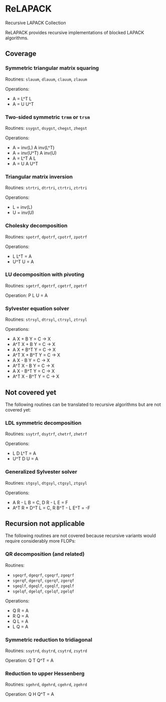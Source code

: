 ReLAPACK
=======

Recursive LAPACK Collection

ReLAPACK provides recursive implementations of blocked LAPACK algorithms. 

Coverage
--------

### Symmetric triangular matrix squaring
Routines: `slauum`, `dlauum`, `clauum`, `zlauum`

Operations: 
* A = L^T L
* A = U U^T

### Two-sided symmetric `trmm` or `trsm`
Routines: `ssygst`, `dsygst`, `chegst`, `zhegst`

Operations:
* A = inv(L) A inv(L^T)
* A = inv(U^T) A inv(U)
* A = L^T A L
* A = U A U^T

### Triangular matrix inversion
Routines: `strtri`, `dtrtri`, `ctrtri`, `ztrtri`

Operations:
* L = inv(L)
* U = inv(U)

### Cholesky decomposition
Routines: `spotrf`, `dpotrf`, `cpotrf`, `zpotrf`

Operations:
* L L^T = A
* U^T U = A

### LU decomposition with pivoting
Routines: `sgetrf`, `dgetrf`, `cgetrf`, `zgetrf`

Operation: P L U = A

### Sylvester equation solver
Routines: `strsyl`, `dtrsyl`, `ctrsyl`, `ztrsyl`

Operations:
* A X + B Y = C -> X
* A^T X + B Y = C -> X
* A X + B^T Y = C -> X
* A^T X + B^T Y = C -> X
* A X - B Y = C -> X
* A^T X - B Y = C -> X
* A X - B^T Y = C -> X
* A^T X - B^T Y = C -> X

Not covered yet
---------------
The following routines can be translated to recursive algorithms but are not
covered yet:

### LDL symmetric decomposition
Routines: `ssytrf`, `dsytrf`, `chetrf`, `zhetrf`

Operations:
* L D L^T = A
* U^T D U = A

### Generalized Sylvester solver
Routines: `stgsyl`, `dtgsyl`, `ctgsyl`, `ztgsyl`

Operations:
* A R - L B = C, D R - L E = F
* A^T R + D^T L = C, R B^T - L E^T = -F

Recursion not applicable
------------------------
The following routines are not covered because recursive variants would require
considerably more FLOPs:

### QR decomposition (and related)
Routines:
* `sgeqrf`, `dgeqrf`, `cgeqrf`, `zgeqrf`
* `sgerqf`, `dgerqf`, `cgerqf`, `zgerqf`
* `sgeqlf`, `dgeqlf`, `cgeqlf`, `zgeqlf`
* `sgelqf`, `dgelqf`, `cgelqf`, `zgelqf`

Operations:
* Q R = A
* R Q = A
* Q L = A
* L Q = A

### Symmetric reduction to tridiagonal
Routines: `ssytrd`, `dsytrd`, `csytrd`, `zsytrd`

Operation: Q T Q^T = A

### Reduction to upper Hessenberg
Routines: `sgehrd`, `dgehrd`, `cgehrd`, `zgehrd`

Operation: Q H Q^T = A
